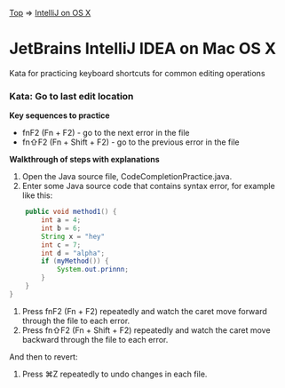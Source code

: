 [Top](README.md) => [IntelliJ on OS X](ij-osx.md)

# JetBrains IntelliJ IDEA on Mac OS X

Kata for practicing keyboard shortcuts for common editing operations

### Kata: Go to last edit location

**Key sequences to practice**

- fnF2 (Fn + F2) - go to the next error in the file
- fn⇧F2 (Fn + Shift + F2) - go to the previous error in the file

**Walkthrough of steps with explanations**

1. Open the Java source file, CodeCompletionPractice.java.
1. Enter some Java source code that contains syntax error, for example like this:
```java
    public void method1() {
        int a = 4;
        int b = 6;
        String x = "hey"
        int c = 7;
        int d = "alpha";
        if (myMethod()) {
            System.out.prinnn;
        }
    }
}
```
1. Press fnF2 (Fn + F2) repeatedly and watch the caret move forward through the file to each error.
1. Press fn⇧F2 (Fn + Shift + F2) repeatedly and watch the caret move backward through the file to each error.

And then to revert:

1. Press ⌘Z repeatedly to undo changes in each file.
